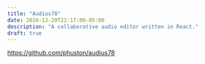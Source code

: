 ```yaml
---
title: "Audius78"
date: 2016-12-20T22:17:00-05:00
description: "A collaborative audio editor written in React."
draft: true
---
```


https://github.com/phuston/audius78
